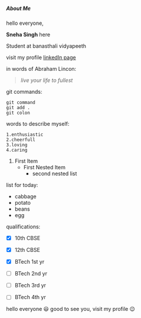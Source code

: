 ##### About Me

hello everyone,

**Sneha Singh** here

Student at banasthali vidyapeeth

visit my profile [linkedIn page](https://www.linkedin.com/in/sneha-singh-405958198)

in words of Abraham Lincon:
>*live your life to fullest*

git commands:
```
git command
git add .
git colon
```
words to describe myself:
```
1.enthusiastic
2.cheerfull
3.loving
4.caring
```
1. First Item
   - First Nested Item
     - second nested list  

list for today:
- cabbage
- potato
- beans
- egg


qualifications:
- [x] 10th CBSE
- [x] 12th CBSE
- [x] BTech 1st yr
- [ ] BTech 2nd yr
- [ ] BTech 3rd yr
- [ ] BTech 4th yr


hello everyone :smiley:
good to see you, visit my profile :wink:
